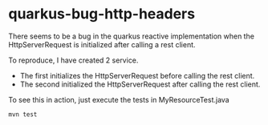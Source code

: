 # quarkus-bug-http-headers

There seems to be a bug in the quarkus reactive implementation when the HttpServerRequest is initialized after calling a
rest client.

To reproduce, I have created 2 service. 
* The first initializes the HttpServerRequest before calling the rest client.
* The second initialized the HttpServerRequest after calling the rest client.

To see this in action, just execute the tests in MyResourceTest.java

    mvn test
